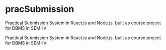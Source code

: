 # pracSubmission
Practical Submission System in React.js and Node.js. built as course project for DBMS in SEM-IV

Practical Submission System in React.js and Node.js. built as course project for DBMS in SEM-IV

